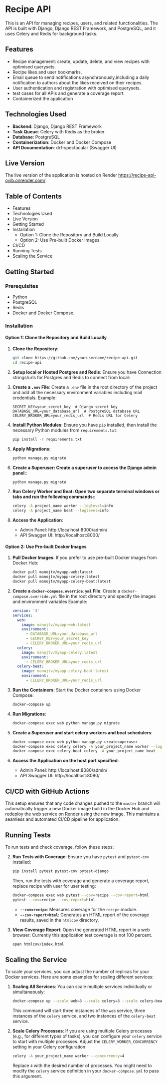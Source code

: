 # Recipe API

This is an API for managing recipes, users, and related functionalities. The API is built with Django, Django REST Framework, and PostgreSQL, and it uses Celery and Redis for background tasks.

## Features
- Recipe management: create, update, delete, and view recipes with optimised querysets.
- Recipe likes and user bookmarks.
- Email queue to send notifications asynchronously,including a daily notification to authors about the likes received on their recipes.
- User authentication and registration with optimised querysets.
- test cases for all APIs and generate a coverage report.
- Containerized the application

## Technologies Used
- **Backend**: Django, Django REST Framework
- **Task Queue**: Celery with Redis as the broker
- **Database**: PostgreSQL
- **Containerization**: Docker and Docker Compose
- **API Documentation**: drf-spectacular (Swagger UI)

## Live Version
The live version of the application is hosted on Render <https://recipe-api-oyib.onrender.com/>


## Table of Contents
- Features
- Technologies Used
- Live Version
- Getting Started
- Installation
  - Option 1: Clone the Repository and Build Locally
  - Option 2: Use Pre-built Docker Images
- CI/CD
- Running Tests
- Scaling the Service

## Getting Started

### Prerequisites
- Python 
- PostgreSQL 
- Redis 
- Docker and Docker Compose.



### Installation

#### Option 1: Clone the Repository and Build Locally

1. **Clone the Repository**:
    ```bash
    git clone https://github.com/yourusername/recipe-api.git
    cd recipe-api
    ```
2. **Setup local or Hosted Postgres and Redis**:
   Ensure you have Connection strings/urls for Postgres and Redis to connect from local:


3. **Create a `.env` File**:
   Create a `.env` file in the root directory of the project and add all the necessary environment variables including mail credentials. Example:

    ```env
    SECRET_KEY=your_secret_key  # Django secret key
    DATABASE_URL=your_database_url  # PostgreSQL database URL
    CELERY_BROKER_URL=your_redis_url  # Redis URL for Celery
    ```
4. **Install Python Modules**:
   Ensure you have `pip` installed, then install the necessary Python modules from `requirements.txt`:

    ```bash
    pip install -r requirements.txt
    ```
5. **Apply Migrations**:

    ```bash
    python manage.py migrate
    ```
6. **Create a Superuser: Create a superuser to access the Django admin panel:**:

    ```bash
    python manage.py migrate
    ```
7. **Run Celery Worker and Beat: Open two separate terminal windows or tabs and run the following commands:**:

    ```bash
    celery -A project_name worker --loglevel=info
    celery -A project_name beat --loglevel=info
    ```

8. **Access the Application**:
    - Admin Panel: http://localhost:8000/admin/
    - API Swagger UI: http://localhost:8000/

#### Option 2: Use Pre-built Docker Images

1. **Pull Docker Images**:
    If you prefer to use pre-built Docker images from Docker Hub:

    ```bash
    docker pull manojtv/myapp-web:latest
    docker pull manojtv/myapp-celery:latest
    docker pull manojtv/myapp-celery-beat:latest
    ```

2. **Create a `docker-compose.override.yml` File**:
   Create a `docker-compose.override.yml` file in the root directory and specify the images and environment variables  Example:

    ```yaml
    version: '3'
    services:
      web:
        image: manojtv/myapp-web:latest
        environment:
          - DATABASE_URL=your_database_url
          - SECRET_KEY=your_secret_key
          - CELERY_BROKER_URL=your_redis_url
      celery:
        image: manojtv/myapp-celery:latest
        environment:
          - CELERY_BROKER_URL=your_redis_url
      celery-beat:
        image: manojtv/myapp-celery-beat:latest
        environment:
          - CELERY_BROKER_URL=your_redis_url
    ```

3. **Run the Containers**:
    Start the Docker containers using Docker Compose:

    ```bash
    docker-compose up
    ```

4. **Run Migrations**:

    ```bash
    docker-compose exec web python manage.py migrate
    ```

5. **Create a Superuser and start celery workers and beat schedulers**:

    ```bash
    docker-compose exec web python manage.py createsuperuser
    docker-compose exec celery celery -A your_project_name worker --loglevel=info
    docker-compose exec celery-beat celery -A your_project_name beat --loglevel=info
    ```

6. **Access the Application on the host port specified**:
    - Admin Panel: http://localhost:8080/admin/
    - API Swagger UI: http://localhost:8080/


## CI/CD with GitHub Actions

This setup ensures that any code changes pushed to the `master` branch will automatically trigger a new Docker image build in the Docker Hub and redeploy the web service on Render using the new image. This maintains a seamless and automated CI/CD pipeline for application. 


## Running Tests

To run tests and check coverage, follow these steps:

2. **Run Tests with Coverage**:
    Ensure you have `pytest` and `pytest-cov` installed:

    ```bash
    pip install pytest pytest-cov pytest-django
    ```

    Then, run the tests with coverage and generate a coverage report, replace recipe with user for user testing:

    ```bash
    docker-compose exec web pytest --cov=recipe --cov-report=html
    pytest --cov=recipe --cov-report=html
    ```

    - **`--cov=recipe`**: Measures coverage for the `recipe` module.
    - **`--cov-report=html`**: Generates an HTML report of the coverage results, saved in the `htmlcov` directory.

2. **View Coverage Report**:
    Open the generated HTML report in a web browser: Currently this application test coverage is not 100 percent.

    ```bash
    open htmlcov/index.html
    ```
## Scaling the Service

To scale your services, you can adjust the number of replicas for your Docker services. Here are some examples for scaling different services:

1. **Scaling All Services**:
   You can scale multiple services individually or simultaneously:

    ```bash
    docker-compose up --scale web=3 --scale celery=3 --scale celery-beat=2
    ```

    This command will start three instances of the `web` service, three instances of the `celery` service, and two instances of the `celery-beat` service.

2. **Scale Celery Processes**:
   If you are using multiple Celery processes (e.g., for different types of tasks), you can configure your `celery` service to start with multiple processes. Adjust the `CELERY_WORKER_CONCURRENCY` setting in your Celery configuration:

    ```bash
    celery -A your_project_name worker --concurrency=4
    ```

    Replace `4` with the desired number of processes. You might need to modify the `celery` service definition in your `docker-compose.yml` to pass this argument.



